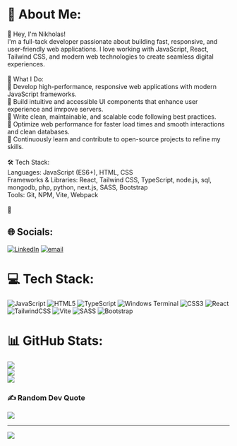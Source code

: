 # 💫 About Me:
👋 Hey, I'm Nikholas!<br>I'm a full-tack developer passionate about building fast, responsive, and user-friendly web applications. I love working with JavaScript, React, Tailwind CSS, and modern web technologies to create seamless digital experiences.<br><br>🚀 What I Do:<br>🔹 Develop high-performance, responsive web applications with modern JavaScript frameworks.<br>🔹 Build intuitive and accessible UI components that enhance user experience and imrpove servers.<br>🔹 Write clean, maintainable, and scalable code following best practices.<br>🔹 Optimize web performance for faster load times and smooth interactions and clean databases.<br>🔹 Continuously learn and contribute to open-source projects to refine my skills.<br><br>🛠 Tech Stack:<br>Languages: JavaScript (ES6+), HTML, CSS<br>Frameworks & Libraries: React, Tailwind CSS, TypeScript, node.js, sql, mongodb, php, python, next.js, SASS, Bootstrap<br>Tools: Git, NPM, Vite, Webpack<br><br>📌


## 🌐 Socials:
[![LinkedIn](https://img.shields.io/badge/LinkedIn-%230077B5.svg?logo=linkedin&logoColor=white)](https://linkedin.com/in/nikholasbenel) [![email](https://img.shields.io/badge/Email-D14836?logo=gmail&logoColor=white)](mailto:nikholas123@hotmail.com) 

# 💻 Tech Stack:
![JavaScript](https://img.shields.io/badge/javascript-%23323330.svg?style=for-the-badge&logo=javascript&logoColor=%23F7DF1E) ![HTML5](https://img.shields.io/badge/html5-%23E34F26.svg?style=for-the-badge&logo=html5&logoColor=white) ![TypeScript](https://img.shields.io/badge/typescript-%23007ACC.svg?style=for-the-badge&logo=typescript&logoColor=white) ![Windows Terminal](https://img.shields.io/badge/Windows%20Terminal-%234D4D4D.svg?style=for-the-badge&logo=windows-terminal&logoColor=white) ![CSS3](https://img.shields.io/badge/css3-%231572B6.svg?style=for-the-badge&logo=css3&logoColor=white) ![React](https://img.shields.io/badge/react-%2320232a.svg?style=for-the-badge&logo=react&logoColor=%2361DAFB) ![TailwindCSS](https://img.shields.io/badge/tailwindcss-%2338B2AC.svg?style=for-the-badge&logo=tailwind-css&logoColor=white) ![Vite](https://img.shields.io/badge/vite-%23646CFF.svg?style=for-the-badge&logo=vite&logoColor=white) ![SASS](https://img.shields.io/badge/SASS-hotpink.svg?style=for-the-badge&logo=SASS&logoColor=white) ![Bootstrap](https://img.shields.io/badge/bootstrap-%238511FA.svg?style=for-the-badge&logo=bootstrap&logoColor=white)
# 📊 GitHub Stats:
![](https://github-readme-stats.vercel.app/api?username=nikholas117&theme=dark&hide_border=false&include_all_commits=false&count_private=false)<br/>
![](https://github-readme-streak-stats.herokuapp.com/?user=nikholas117&theme=dark&hide_border=false)<br/>
![](https://github-readme-stats.vercel.app/api/top-langs/?username=nikholas117&theme=dark&hide_border=false&include_all_commits=false&count_private=false&layout=compact)

### ✍️ Random Dev Quote
![](https://quotes-github-readme.vercel.app/api?type=horizontal&theme=light)

---
[![](https://visitcount.itsvg.in/api?id=nikholas117&icon=0&color=0)](https://visitcount.itsvg.in)

<!-- Proudly created with GPRM ( https://gprm.itsvg.in ) -->
